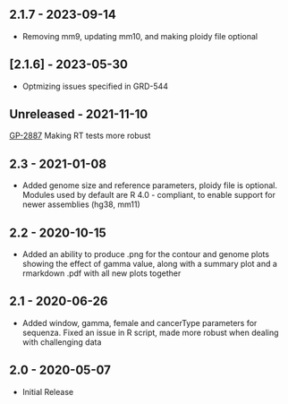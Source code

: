 ## 2.1.7 - 2023-09-14
- Removing mm9, updating mm10, and making ploidy file optional

## [2.1.6] - 2023-05-30
- Optmizing issues specified in GRD-544


## Unreleased - 2021-11-10
[GP-2887](https://jira.oicr.on.ca/browse/GP-2887) Making RT tests more robust
## 2.3 - 2021-01-08
 - Added genome size and reference parameters, ploidy file is optional. Modules used by default are R 4.0 - compliant, to enable support for newer assemblies (hg38, mm11)
## 2.2 - 2020-10-15
 - Added an ability to produce .png for the contour and genome plots showing the effect of gamma value, along with a summary plot and a rmarkdown .pdf with all new plots together
## 2.1 - 2020-06-26
 - Added window, gamma, female and cancerType parameters for sequenza. Fixed an issue in R script, made more robust when dealing with challenging data
## 2.0 - 2020-05-07
 - Initial Release
